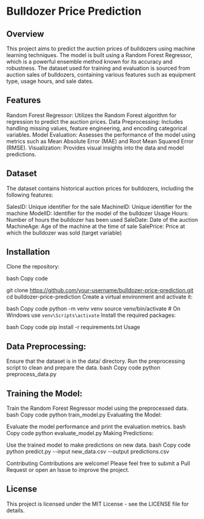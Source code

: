 # Bulldozer Price Prediction
## Overview
This project aims to predict the auction prices of bulldozers using machine learning techniques. The model is built using a Random Forest Regressor, which is a powerful ensemble method known for its accuracy and robustness. The dataset used for training and evaluation is sourced from auction sales of bulldozers, containing various features such as equipment type, usage hours, and sale dates.

## Features
Random Forest Regressor: Utilizes the Random Forest algorithm for regression to predict the auction prices.
Data Preprocessing: Includes handling missing values, feature engineering, and encoding categorical variables.
Model Evaluation: Assesses the performance of the model using metrics such as Mean Absolute Error (MAE) and Root Mean Squared Error (RMSE).
Visualization: Provides visual insights into the data and model predictions.
## Dataset
The dataset contains historical auction prices for bulldozers, including the following features:

SalesID: Unique identifier for the sale
MachineID: Unique identifier for the machine
ModelID: Identifier for the model of the bulldozer
Usage Hours: Number of hours the bulldozer has been used
SaleDate: Date of the auction
MachineAge: Age of the machine at the time of sale
SalePrice: Price at which the bulldozer was sold (target variable)
## Installation
Clone the repository:

bash
Copy code

git clone https://github.com/your-username/bulldozer-price-prediction.git
cd bulldozer-price-prediction
Create a virtual environment and activate it:

bash
Copy code
python -m venv venv
source venv/bin/activate  # On Windows use `venv\Scripts\activate`
Install the required packages:

bash
Copy code
pip install -r requirements.txt
Usage
## Data Preprocessing:

Ensure that the dataset is in the data/ directory.
Run the preprocessing script to clean and prepare the data.
bash
Copy code
python preprocess_data.py
## Training the Model:

Train the Random Forest Regressor model using the preprocessed data.
bash
Copy code
python train_model.py
Evaluating the Model:

Evaluate the model performance and print the evaluation metrics.
bash
Copy code
python evaluate_model.py
Making Predictions:

Use the trained model to make predictions on new data.
bash
Copy code
python predict.py --input new_data.csv --output predictions.csv

Contributing
Contributions are welcome! Please feel free to submit a Pull Request or open an Issue to improve the project.

## License
This project is licensed under the MIT License - see the LICENSE file for details.
